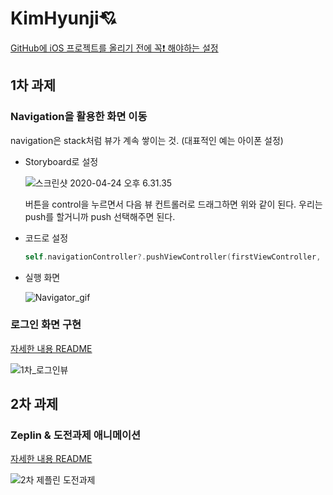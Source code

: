 # KimHyunji💘

[GitHub에 iOS 프로젝트를 올리기 전에 꼭❗️ 해야하는 설정](https://github.com/26th-SOPT-iOS/KimHyunji/blob/master/Github_README.md)

## 1차 과제

### Navigation을 활용한 화면 이동

navigation은 stack처럼 뷰가 계속 쌓이는 것. (대표적인 예는 아이폰 설정)

* Storyboard로 설정
  

  ![스크린샷 2020-04-24 오후 6.31.35](https://user-images.githubusercontent.com/49138331/80204327-a4069300-8663-11ea-8748-1efe4b32e058.png)
  

  버튼을 control을 누르면서 다음 뷰 컨트롤러로 드래그하면 위와 같이 된다.
  우리는 push를 할거니까 push 선택해주면 된다.
  
* 코드로 설정

  ```swift
  self.navigationController?.pushViewController(firstViewController, animated: true)
  ```

  

* 실행 화면
  
  
  
  ![Navigator_gif](https://user-images.githubusercontent.com/49138331/80204587-1e371780-8664-11ea-911c-2f6f31ed06a5.gif)



### 로그인 화면 구현

[자세한 내용 README](https://github.com/26th-SOPT-iOS/KimHyunji/blob/master/1st_LoginView.md)

![1차_로그인뷰](https://user-images.githubusercontent.com/49138331/80957629-83e28b00-8e3e-11ea-8aec-6758df8d62fe.gif)



## 2차 과제

### Zeplin & 도전과제 애니메이션

[자세한 내용 README](https://github.com/26th-SOPT-iOS/KimHyunji/blob/master/2nd_Zeplin%26Animation.md)

![2차 제플린 도전과제](https://user-images.githubusercontent.com/49138331/80961767-98c31c80-8e46-11ea-9c3e-b02a4a69655e.gif)

